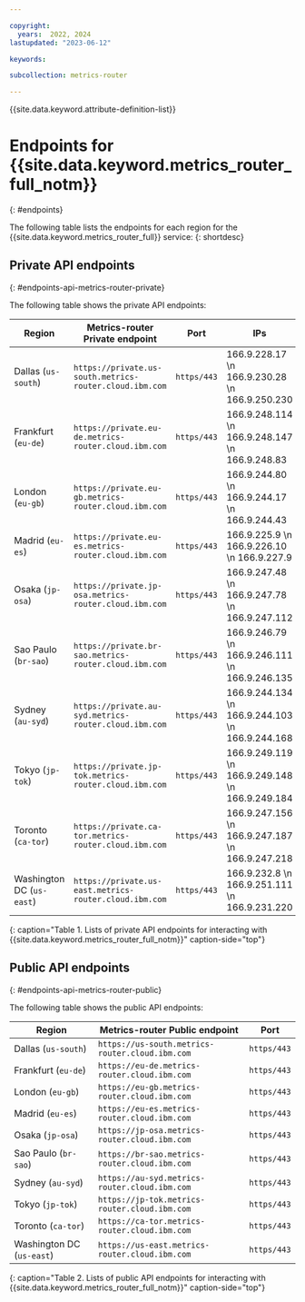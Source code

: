 ```yaml
---

copyright:
  years:  2022, 2024
lastupdated: "2023-06-12"

keywords:

subcollection: metrics-router

---
```


{{site.data.keyword.attribute-definition-list}}

# Endpoints for {{site.data.keyword.metrics_router_full_notm}}
{: #endpoints}

The following table lists the endpoints for each region for the {{site.data.keyword.metrics_router_full}} service:
{: shortdesc}


## Private API endpoints
{: #endpoints-api-metrics-router-private}

The following table shows the private API endpoints:

| Region                   | Metrics-router Private endpoint                         | Port         | IPs |
|--------------------------|---------------------------------------------------------|--------------|-----|
| Dallas (`us-south`)   | `https://private.us-south.metrics-router.cloud.ibm.com`  | `https/443`  | 166.9.228.17  \n 166.9.230.28  \n 166.9.250.230 |
| Frankfurt (`eu-de`)      | `https://private.eu-de.metrics-router.cloud.ibm.com`    | `https/443`  | 166.9.248.114  \n 166.9.248.147  \n 166.9.248.83 |
| London (`eu-gb`)         | `https://private.eu-gb.metrics-router.cloud.ibm.com`    | `https/443`  | 166.9.244.80  \n 166.9.244.17  \n 166.9.244.43 |
| Madrid (`eu-es`)         | `https://private.eu-es.metrics-router.cloud.ibm.com`    | `https/443`  | 166.9.225.9  \n  166.9.226.10  \n 166.9.227.9 |
| Osaka (`jp-osa`)        | `https://private.jp-osa.metrics-router.cloud.ibm.com`   | `https/443`  | 166.9.247.48  \n 166.9.247.78  \n 166.9.247.112  |
| Sao Paulo (`br-sao`)        | `https://private.br-sao.metrics-router.cloud.ibm.com`   | `https/443`  | 166.9.246.79  \n 166.9.246.111  \n 166.9.246.135 |
| Sydney (`au-syd`)        | `https://private.au-syd.metrics-router.cloud.ibm.com`   | `https/443`  | 166.9.244.134  \n 166.9.244.103  \n 166.9.244.168 |
| Tokyo (`jp-tok`)        | `https://private.jp-tok.metrics-router.cloud.ibm.com`   | `https/443`  | 166.9.249.119  \n 166.9.249.148  \n 166.9.249.184  |
| Toronto (`ca-tor`)        | `https://private.ca-tor.metrics-router.cloud.ibm.com`   | `https/443`  | 166.9.247.156  \n 166.9.247.187  \n 166.9.247.218 |
| Washington DC (`us-east`)   | `https://private.us-east.metrics-router.cloud.ibm.com`  | `https/443`  | 166.9.232.8  \n 166.9.251.111  \n 166.9.231.220 |
{: caption="Table 1. Lists of private API endpoints for interacting with {{site.data.keyword.metrics_router_full_notm}}" caption-side="top"}

## Public API endpoints
{: #endpoints-api-metrics-router-public}

The following table shows the public API endpoints:

| Region                   | Metrics-router Public endpoint                         | Port         |
|--------------------------|---------------------------------------------------|--------------|
| Dallas (`us-south`)   | `https://us-south.metrics-router.cloud.ibm.com`          | `https/443`  |
| Frankfurt (`eu-de`)      | `https://eu-de.metrics-router.cloud.ibm.com`            | `https/443`  |
| London (`eu-gb`)         | `https://eu-gb.metrics-router.cloud.ibm.com`            | `https/443`  |
| Madrid (`eu-es`)         | `https://eu-es.metrics-router.cloud.ibm.com`            | `https/443`  |
| Osaka (`jp-osa`)        | `https://jp-osa.metrics-router.cloud.ibm.com`           | `https/443`  |
| Sao Paulo (`br-sao`)        | `https://br-sao.metrics-router.cloud.ibm.com`           | `https/443`  |
| Sydney (`au-syd`)        | `https://au-syd.metrics-router.cloud.ibm.com`           | `https/443`  |
| Tokyo (`jp-tok`)        | `https://jp-tok.metrics-router.cloud.ibm.com`           | `https/443`  |
| Toronto (`ca-tor`)        | `https://ca-tor.metrics-router.cloud.ibm.com`           | `https/443`  |
| Washington DC (`us-east`)   | `https://us-east.metrics-router.cloud.ibm.com`          | `https/443`  |
{: caption="Table 2. Lists of public API endpoints for interacting with {{site.data.keyword.metrics_router_full_notm}}" caption-side="top"}
